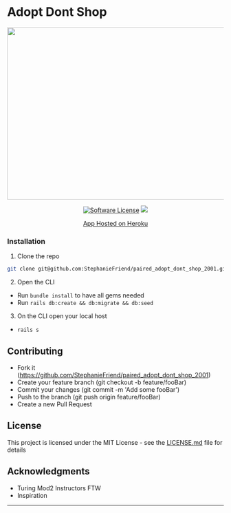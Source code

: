 # Adopt Dont Shop

<p align="center">
  <img width="600" height="400" src="https://cdn.shopify.com/s/files/1/2727/4582/products/product-image-652197370_1024x1024.jpg?v=1571709483">
</p>

<p align="center">
<a href="LICENSE"><img alt="Software License" src="https://img.shields.io/badge/license-MIT-brightgreen.svg?style=flat-square"></a>
  <a href="https://codeclimate.com/github/tylertomlinson/Adopt_dont_shop_paired"><img src="https://api.codeclimate.com/v1/badges/8202f4f70c28f421c71d/maintainability" /></a>
</p>

<p align="center">
  <a href="https://adopt-dont-shop-paired-tt-sf.herokuapp.com">App Hosted on Heroku</a>
 </p>


### Installation

1. Clone the repo
```sh
git clone git@github.com:StephanieFriend/paired_adopt_dont_shop_2001.git
```
2. Open the CLI 
  - Run ```bundle install``` to have all gems needed 
  - Run ```rails db:create && db:migrate && db:seed```
  
3. On the CLI open your local host 
  - ```rails s```

## Contributing
- Fork it (https://github.com/StephanieFriend/paired_adopt_dont_shop_2001)
- Create your feature branch (git checkout -b feature/fooBar)
- Commit your changes (git commit -m 'Add some fooBar')
- Push to the branch (git push origin feature/fooBar)
- Create a new Pull Request

## License
This project is licensed under the MIT License - see the [LICENSE.md](LICENSE) file for details

## Acknowledgments

* Turing Mod2 Instructors FTW
* Inspiration

______________________________________________________________________________________________________________________________
